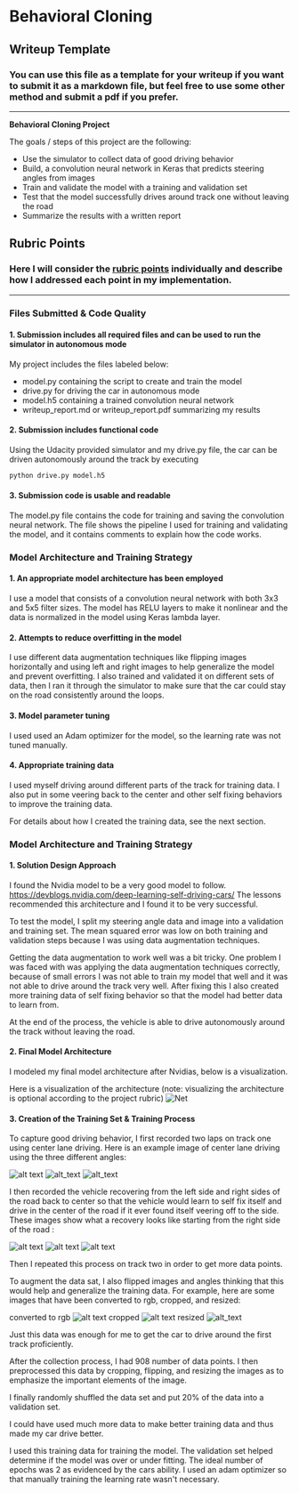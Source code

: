 # **Behavioral Cloning** 

## Writeup Template

### You can use this file as a template for your writeup if you want to submit it as a markdown file, but feel free to use some other method and submit a pdf if you prefer.

---

**Behavioral Cloning Project**

The goals / steps of this project are the following:
* Use the simulator to collect data of good driving behavior
* Build, a convolution neural network in Keras that predicts steering angles from images
* Train and validate the model with a training and validation set
* Test that the model successfully drives around track one without leaving the road
* Summarize the results with a written report


[//]: # (Image References)

[image1]: ./examples/placeholder.png "Model Visualization"
[image2]: ./examples/placeholder.png "Grayscaling"
[image3]: ./examples/placeholder_small.png "Recovery Image"
[image4]: ./examples/placeholder_small.png "Recovery Image"
[image5]: ./examples/placeholder_small.png "Recovery Image"
[image6]: ./examples/placeholder_small.png "Normal Image"
[image7]: ./examples/placeholder_small.png "Flipped Image"

## Rubric Points
### Here I will consider the [rubric points](https://review.udacity.com/#!/rubrics/432/view) individually and describe how I addressed each point in my implementation.  

---
### Files Submitted & Code Quality

#### 1. Submission includes all required files and can be used to run the simulator in autonomous mode

My project includes the files labeled below:
* model.py containing the script to create and train the model
* drive.py for driving the car in autonomous mode
* model.h5 containing a trained convolution neural network 
* writeup_report.md or writeup_report.pdf summarizing my results

#### 2. Submission includes functional code
Using the Udacity provided simulator and my drive.py file, the car can be driven autonomously around the track by executing 
```sh
python drive.py model.h5
```

#### 3. Submission code is usable and readable

The model.py file contains the code for training and saving the convolution neural network. The file shows the pipeline I used for training and validating the model, and it contains comments to explain how the code works.

### Model Architecture and Training Strategy

#### 1. An appropriate model architecture has been employed

I use a model that consists of a convolution neural network with both 3x3 and 5x5 filter sizes. The model has RELU layers to make it nonlinear and the data is normalized in the model using Keras lambda layer. 

#### 2. Attempts to reduce overfitting in the model

I use different data augmentation techniques like flipping images horizontally and using left and right images to help generalize the model and prevent overfitting. I also trained and validated it on different sets of data, then I ran it through the simulator to make sure that the car could stay on the road consistently around the loops. 

#### 3. Model parameter tuning

I used used an Adam optimizer for the model, so the learning rate was not tuned manually.

#### 4. Appropriate training data

I used myself driving around different parts of the track for training data. I also put in some veering back to the center and other self fixing behaviors to improve the training data. 

For details about how I created the training data, see the next section. 

### Model Architecture and Training Strategy

#### 1. Solution Design Approach

I found the Nvidia model to be a very good model to follow. https://devblogs.nvidia.com/deep-learning-self-driving-cars/
The lessons recommended this architecture and I found it to be very successful. 

To test the model, I split my steering angle data and image into a validation and training set. The mean squared error was low on both training and validation steps because I was using data augmentation techniques. 

Getting the data augmentation to work well was a bit tricky. One problem I was faced with was applying the data augmentation techniques correctly, because of small errors I was not able to train my model that well and it was not able to drive around the track very well. After fixing this I also created more training data of self fixing behavior so that the model had better data to learn from. 

At the end of the process, the vehicle is able to drive autonomously around the track without leaving the road.

#### 2. Final Model Architecture

I modeled my final model architecture after Nvidias, below is a visualization. 

Here is a visualization of the architecture (note: visualizing the architecture is optional according to the project rubric)
![Net](https://devblogs.nvidia.com/parallelforall/wp-content/uploads/2016/08/cnn-architecture-624x890.png)

#### 3. Creation of the Training Set & Training Process

To capture good driving behavior, I first recorded two laps on track one using center lane driving. Here is an example image of center lane driving using the three different angles:

![alt text](https://github.com/Justin-Sherfey/Behavorial_Cloning_Images/blob/master/center_2019_04_14_20_15_06_368.jpg "center")
![alt_text](https://github.com/Justin-Sherfey/Behavorial_Cloning_Images/blob/master/left_2019_04_14_19_24_47_066.jpg "left")
![alt_text](https://github.com/Justin-Sherfey/Behavorial_Cloning_Images/blob/master/right_2019_04_14_19_24_29_439.jpg "right")

I then recorded the vehicle recovering from the left side and right sides of the road back to center so that the vehicle would learn to self fix itself and drive in the center of the road if it ever found itself veering off to the side. These images show what a recovery looks like starting from the right side of the road :

![alt text](https://github.com/Justin-Sherfey/Behavorial_Cloning_Images/blob/master/recovery1.jpg "1")
![alt text](https://github.com/Justin-Sherfey/Behavorial_Cloning_Images/blob/master/recovery2.jpg "2")
![alt text](https://github.com/Justin-Sherfey/Behavorial_Cloning_Images/blob/master/recovery3.jpg "3")

Then I repeated this process on track two in order to get more data points.

To augment the data sat, I also flipped images and angles thinking that this would help and generalize the training data. For example, here are some images that have been converted to rgb, cropped,  and resized:

converted to rgb
![alt text](https://github.com/Justin-Sherfey/Behavorial_Cloning_Images/blob/master/resized_rgb.png "rgb")
cropped
![alt text](https://github.com/Justin-Sherfey/Behavorial_Cloning_Images/blob/master/resized2_cropped.png "cropped")
resized
![alt_text](https://github.com/Justin-Sherfey/Behavorial_Cloning_Images/blob/master/resized.png "resized")

Just this data was enough for me to get the car to drive around the first track proficiently. 

After the collection process, I had 908 number of data points. I then preprocessed this data by cropping, flipping, and resizing the images as to emphasize the important elements of the image. 

I finally randomly shuffled the data set and put 20% of the data into a validation set. 

I could have used much more data to make better training data and thus made my car drive better. 

I used this training data for training the model. The validation set helped determine if the model was over or under fitting. The ideal number of epochs was 2 as evidenced by the cars ability. I used an adam optimizer so that manually training the learning rate wasn't necessary.
